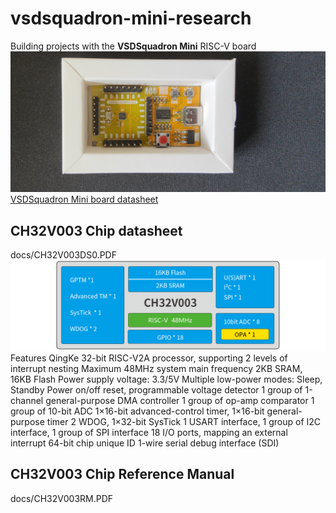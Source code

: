 # vsdsquadron-mini-research
Building projects with the **VSDSquadron Mini** RISC-V board
![image](./images/mini.png)
[VSDSquadron Mini board datasheet](./docs/VSDSQMinidatasheet.pdf)
## CH32V003 Chip datasheet
docs/CH32V003DS0.PDF
![image](./images/CH32V003.png)
Features
QingKe 32-bit RISC-V2A processor, supporting 2 levels of interrupt nesting
Maximum 48MHz system main frequency
2KB SRAM, 16KB Flash
Power supply voltage: 3.3/5V
Multiple low-power modes: Sleep, Standby
Power on/off reset, programmable voltage detector
1 group of 1-channel general-purpose DMA controller
1 group of op-amp comparator
1 group of 10-bit ADC
1×16-bit advanced-control timer, 1×16-bit general-purpose timer
2 WDOG, 1×32-bit SysTick
1 USART interface, 1 group of I2C interface, 1 group of SPI interface
18 I/O ports, mapping an external interrupt
64-bit chip unique ID
1-wire serial debug interface (SDI)
## CH32V003 Chip Reference Manual
docs/CH32V003RM.PDF
